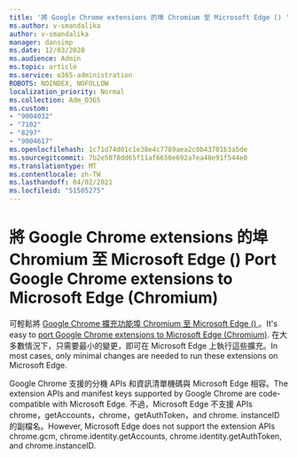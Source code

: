 ```yaml
---
title: '將 Google Chrome extensions 的埠 Chromium 至 Microsoft Edge () '
ms.author: v-smandalika
author: v-smandalika
manager: dansimp
ms.date: 12/03/2020
ms.audience: Admin
ms.topic: article
ms.service: o365-administration
ROBOTS: NOINDEX, NOFOLLOW
localization_priority: Normal
ms.collection: Adm_O365
ms.custom:
- "9004032"
- "7102"
- "8297"
- "9004617"
ms.openlocfilehash: 1c71d74d01c1e38e4c7789aea2c0b43701b3a5de
ms.sourcegitcommit: 7b2e5078dd65f11af6650e692a7ea48e91f544e0
ms.translationtype: MT
ms.contentlocale: zh-TW
ms.lasthandoff: 04/02/2021
ms.locfileid: "51505275"
---
```

# <a name="port-google-chrome-extensions-to-microsoft-edge-chromium"></a><span data-ttu-id="139f2-102">將 Google Chrome extensions 的埠 Chromium 至 Microsoft Edge () </span><span class="sxs-lookup"><span data-stu-id="139f2-102">Port Google Chrome extensions to Microsoft Edge (Chromium)</span></span>

<span data-ttu-id="139f2-103">可輕鬆將 [Google Chrome 擴充功能埠 Chromium 至 Microsoft Edge () ](https://docs.microsoft.com/microsoft-edge/extensions-chromium/developer-guide/port-chrome-extension)。</span><span class="sxs-lookup"><span data-stu-id="139f2-103">It's easy to [port Google Chrome extensions to Microsoft Edge (Chromium)](https://docs.microsoft.com/microsoft-edge/extensions-chromium/developer-guide/port-chrome-extension).</span></span> <span data-ttu-id="139f2-104">在大多數情況下，只需要最小的變更，即可在 Microsoft Edge 上執行這些擴充。</span><span class="sxs-lookup"><span data-stu-id="139f2-104">In most cases, only minimal changes are needed to run these extensions on Microsoft Edge.</span></span>

<span data-ttu-id="139f2-105">Google Chrome 支援的分機 APIs 和資訊清單機碼與 Microsoft Edge 相容。</span><span class="sxs-lookup"><span data-stu-id="139f2-105">The extension APIs and manifest keys supported by Google Chrome are code-compatible with Microsoft Edge.</span></span> <span data-ttu-id="139f2-106">不過，Microsoft Edge 不支援 APIs chrome，getAccounts，chrome，getAuthToken，and chrome. instanceID 的副檔名。</span><span class="sxs-lookup"><span data-stu-id="139f2-106">However, Microsoft Edge does not support the extension APIs chrome.gcm, chrome.identity.getAccounts, chrome.identity.getAuthToken, and chrome.instanceID.</span></span>